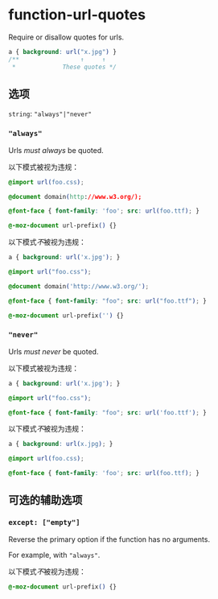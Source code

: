 # function-url-quotes

Require or disallow quotes for urls.

```css
a { background: url("x.jpg") }
/**                 ↑     ↑
 *             These quotes */
```

## 选项

`string`: `"always"|"never"`

### `"always"`

Urls *must always* be quoted.

以下模式被视为违规：

```css
@import url(foo.css);
```

```css
@document domain(http://www.w3.org/);
```

```css
@font-face { font-family: 'foo'; src: url(foo.ttf); }
```

```css
@-moz-document url-prefix() {}
```

以下模式*不*被视为违规：

```css
a { background: url('x.jpg'); }
```

```css
@import url("foo.css");
```

```css
@document domain('http://www.w3.org/');
```

```css
@font-face { font-family: "foo"; src: url("foo.ttf"); }
```

```css
@-moz-document url-prefix('') {}
```

### `"never"`

Urls *must never* be quoted.

以下模式被视为违规：

```css
a { background: url('x.jpg'); }
```

```css
@import url("foo.css");
```

```css
@font-face { font-family: "foo"; src: url('foo.ttf'); }
```

以下模式*不*被视为违规：

```css
a { background: url(x.jpg); }
```

```css
@import url(foo.css);
```

```css
@font-face { font-family: 'foo'; src: url(foo.ttf); }
```

## 可选的辅助选项

### `except: ["empty"]`

Reverse the primary option if the function has no arguments.

For example, with `"always"`.

以下模式*不*被视为违规：

```css
@-moz-document url-prefix() {}
```
